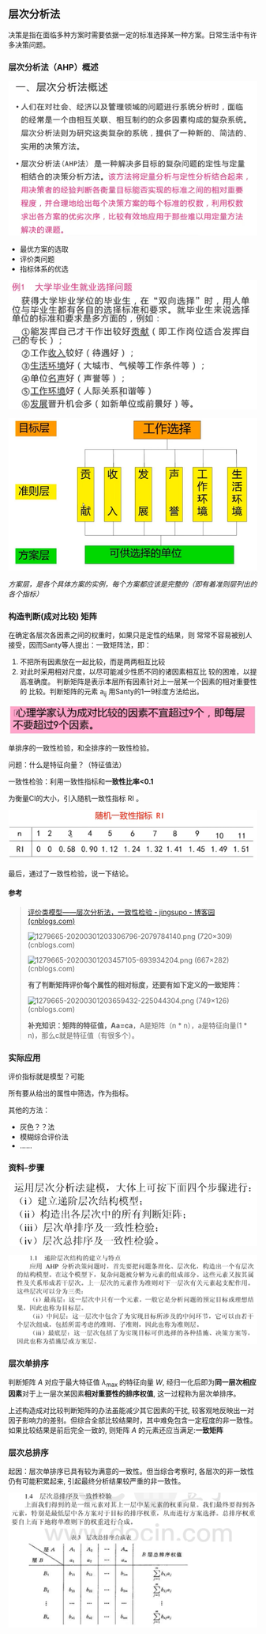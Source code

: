 ## 层次分析法

决策是指在面临多种方案时需要依据一定的标准选择某一种方案。日常生活中有许多决策问题。

### 层次分析法（AHP）概述

![1655090196559](1655090196559.png)



- 最优方案的选取
- 评价类问题
- 指标体系的优选

![1655090640128](1655090640128.png)

![1655090670395](1655090670395.png)

*方案层，是各个具体方案的实例，每个方案都应该是完整的（即有着准则层列出的各个指标）*

### 构造判断(成对比较) 矩阵

在确定各层次各因素之间的权重时，如果只是定性的结果，则 常常不容易被别人接受，因而Santy等人提出：一致矩阵法，即：

1. 不把所有因素放在一起比较，而是两两相互比较
2. 对此时采用相对尺度，以尽可能减少性质不同的诸因素相互比 较的困难，以提高准确度。
判断矩阵是表示本层所有因素针对上一层某一个因素的相对重要性的 比较。判断矩阵的元素 $\mathrm{a}_{\mathrm{ij}}$ 用Santy的1一9标度方法给出。

![1655091378103](1655091378103.png)

单排序的一致性检验，和全排序的一致性检验。

问题：什么是特征向量？（特征值法）

一致性检验：利用一致性指标和**一致性比率<0.1**

为衡量CI的大小，引入随机一致性指标 $\mathrm{RI}$ 。

![1655124514017](1655124514017.png)

最后，通过了一致性检验，说一下结论。

#### 参考

> [评价类模型——层次分析法，一致性检验 - jingsupo - 博客园 (cnblogs.com)](https://www.cnblogs.com/jingsupo/p/12391869.html)
>
> 
>
> ![1279665-20200301203306796-2079784140.png (720×309) (cnblogs.com)](https://img2018.cnblogs.com/i-beta/1279665/202003/1279665-20200301203306796-2079784140.png)
>
> ![1279665-20200301203457105-693934204.png (667×282) (cnblogs.com)](https://img2018.cnblogs.com/i-beta/1279665/202003/1279665-20200301203457105-693934204.png)
>
> **有了判断矩阵评价每个属性的相对标度，还要有如下定义的一致矩阵：**
>
> ![1279665-20200301203659432-225044304.png (749×126) (cnblogs.com)](https://img2018.cnblogs.com/i-beta/1279665/202003/1279665-20200301203659432-225044304.png)
>
> **补充知识：矩阵的特征值，Aa=ca**，A是矩阵（n * n），a是特征向量(1 * n)，那么c就是特征值（有很多个）。

### 实际应用

评价指标就是模型？可能

所有要从给出的属性中筛选，作为指标。

其他的方法：

- 灰色？？法
- 模糊综合评价法
- ……

### 资料-步骤

![1655461362570](1655461362570.png)

![1655461509615](1655461509615.png)

### 层次单排序

判断矩阵 $A$ 对应于最大特征值 $\lambda_{\text {max }}$ 的特征向量 $W$, 经归一化后即为**同一层次相应因素**对于上一层次某因素**相对重要性的排序权值**, 这一过程称为层次单排序。

上述构造成对比较判断矩阵的办法虽能减少其它因素的干扰, 较客观地反映出一对因子影响力的差别。但综合全部比较结果时，其中难免包含一定程度的非一致性。 如果比较结果是前后完全一致的, 则矩阵 $A$ 的元素还应当满足:**一致矩阵**

### 层次总排序

起因：层次单排序已具有较为满意的一致性。但当综合考察时, 各层次的非一致性仍有可能积累起来, 引起最终分析结果较严重的非一致性。

![1655466390109](1655466390109.png)